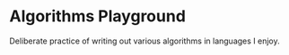 # Algorithms Playground

Deliberate practice of writing out various algorithms in languages I enjoy.